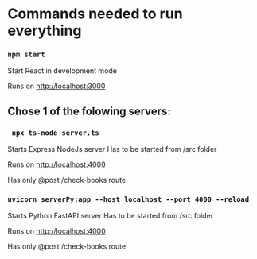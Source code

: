 # Commands needed to run everything

### `npm start`

Start React in development mode

Runs on [http://localhost:3000](http://localhost:3000) 

## Chose 1 of the folowing servers: 

### ` npx ts-node server.ts`

Starts Express NodeJs server
Has to be started from /src folder

Runs on [http://localhost:4000](http://localhost:4000) 

Has only @post /check-books route

### `uvicorn serverPy:app --host localhost --port 4000 --reload`

Starts Python FastAPI server
Has to be started from /src folder

Runs on [http://localhost:4000](http://localhost:4000) 

Has only @post /check-books route
